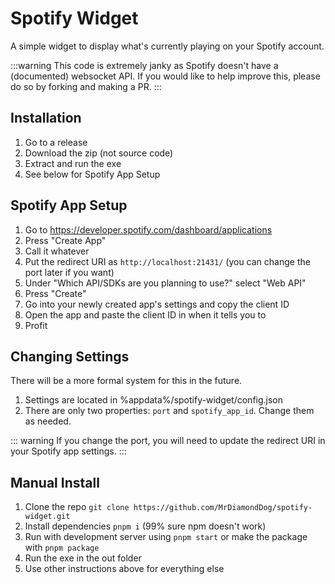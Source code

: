 # Spotify Widget

A simple widget to display what's currently playing on your Spotify account.

:::warning
This code is extremely janky as Spotify doesn't have a (documented) websocket API. If you would like to help improve this, please do so by forking and making a PR.
:::

## Installation

1. Go to a release
2. Download the zip (not source code)
3. Extract and run the exe
4. See below for Spotify App Setup

## Spotify App Setup

1. Go to https://developer.spotify.com/dashboard/applications
2. Press "Create App"
3. Call it whatever
4. Put the redirect URI as `http://localhost:21431/` (you can change the port later if you want)
5. Under "Which API/SDKs are you planning to use?" select "Web API"
6. Press "Create"
7. Go into your newly created app's settings and copy the client ID
8. Open the app and paste the client ID in when it tells you to
8. Profit

## Changing Settings

There will be a more formal system for this in the future.

1. Settings are located in %appdata%/spotify-widget/config.json
2. There are only two properties: `port` and `spotify_app_id`. Change them as needed.

::: warning
If you change the port, you will need to update the redirect URI in your Spotify app settings.
:::

## Manual Install

1. Clone the repo `git clone https://github.com/MrDiamondDog/spotify-widget.git`
2. Install dependencies `pnpm i` (99% sure npm doesn't work)
3. Run with development server using `pnpm start` or make the package with `pnpm package`
4. Run the exe in the out folder
5. Use other instructions above for everything else